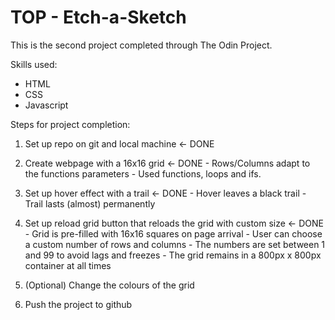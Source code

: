 # TOP - Etch-a-Sketch

This is the second project completed through The Odin Project.

Skills used:
- HTML
- CSS
- Javascript

 Steps for project completion:

 1. Set up repo on git and local machine <- DONE

 2. Create webpage with a 16x16 grid <- DONE
          - Rows/Columns adapt to the functions parameters
          - Used functions, loops and ifs.

 3. Set up hover effect with a trail <- DONE
          - Hover leaves a black trail
          - Trail lasts (almost) permanently

 4. Set up reload grid button that reloads the grid with custom size <- DONE
          - Grid is pre-filled with 16x16 squares on page arrival
          - User can choose a custom number of rows and columns
          - The numbers are set between 1 and 99 to avoid lags and freezes
          - The grid remains in a 800px x 800px container at all times
 5. (Optional) Change the colours of the grid

 6. Push the project to github